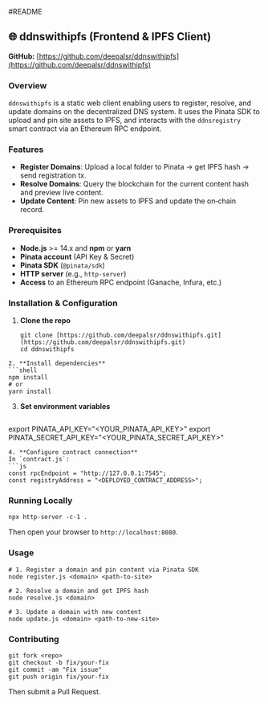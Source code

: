 #README

## 🌐 ddnswithipfs (Frontend & IPFS Client)

**GitHub:** [https://github.com/deepalsr/ddnswithipfs](https://github.com/deepalsr/ddnswithipfs)

### Overview

`ddnswithipfs` is a static web client enabling users to register, resolve, and update domains on the decentralized DNS system. It uses the Pinata SDK to upload and pin site assets to IPFS, and interacts with the `ddnsregistry` smart contract via an Ethereum RPC endpoint.

### Features

* **Register Domains**: Upload a local folder to Pinata → get IPFS hash → send registration tx.
* **Resolve Domains**: Query the blockchain for the current content hash and preview live content.
* **Update Content**: Pin new assets to IPFS and update the on‑chain record.

### Prerequisites

* **Node.js** >= 14.x and **npm** or **yarn**
* **Pinata account** (API Key & Secret)
* **Pinata SDK** (`@pinata/sdk`)
* **HTTP server** (e.g., `http-server`)
* **Access** to an Ethereum RPC endpoint (Ganache, Infura, etc.)

### Installation & Configuration

1. **Clone the repo**

   ```shell
   git clone [https://github.com/deepalsr/ddnswithipfs.git](https://github.com/deepalsr/ddnswithipfs.git)
   cd ddnswithipfs
   ```



````
2. **Install dependencies**
```shell
npm install
# or
yarn install
````

3. **Set environment variables**

   ```shell
   ```

export PINATA\_API\_KEY="\<YOUR\_PINATA\_API\_KEY>"
export PINATA\_SECRET\_API\_KEY="\<YOUR\_PINATA\_SECRET\_API\_KEY>"

````
4. **Configure contract connection**
In `contract.js`:
```js
const rpcEndpoint = "http://127.0.0.1:7545";
const registryAddress = "<DEPLOYED_CONTRACT_ADDRESS>";
````

### Running Locally

```shell
npx http-server -c-1 .
```

Then open your browser to `http://localhost:8080`.

### Usage

```shell
# 1. Register a domain and pin content via Pinata SDK
node register.js <domain> <path-to-site>

# 2. Resolve a domain and get IPFS hash
node resolve.js <domain>

# 3. Update a domain with new content
node update.js <domain> <path-to-new-site>
```

### Contributing

```shell
git fork <repo>
git checkout -b fix/your-fix
git commit -am "Fix issue"
git push origin fix/your-fix
```

Then submit a Pull Request.


